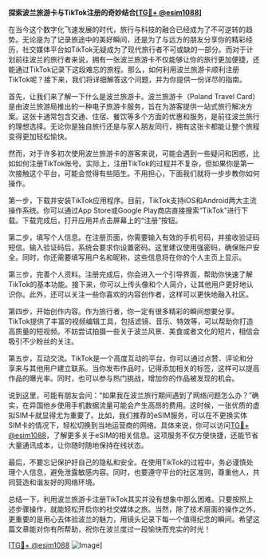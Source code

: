 **探索波兰旅游卡与TikTok注册的奇妙结合[[TG💪+ @esim1088](https://t.me/s/esim1088)]**

在当今这个数字化飞速发展的时代，旅行与科技的融合已经成为了不可逆转的趋势。无论是为了记录旅途中的美好瞬间，还是为了与远方的朋友分享你的精彩经历，社交媒体平台如TikTok无疑成为了现代旅行者不可或缺的一部分。而对于计划前往波兰的旅行者来说，拥有一张波兰旅游卡不仅能够让你的旅行更加便捷，还能通过TikTok记录下这段难忘的旅程。那么，如何利用波兰旅游卡顺利注册TikTok呢？接下来，我们将详细解答这个问题，并为你提供一份详尽的指南。

首先，让我们来了解一下什么是波兰旅游卡。波兰旅游卡（Poland Travel Card）是由波兰旅游局推出的一种电子旅游卡服务，旨在为游客提供一站式旅行解决方案。这张卡通常包含交通、住宿、餐饮等多个方面的优惠和服务，是前往波兰旅行的理想选择。无论你是独自旅行还是与家人朋友同行，拥有这张卡都能让整个旅程变得更加轻松愉快。

然而，对于许多初次使用波兰旅游卡的游客来说，可能会遇到一些疑问和困惑，比如如何注册TikTok账号。实际上，注册TikTok的过程并不复杂，但如果你是第一次接触这个平台，可能会觉得有些陌生。不用担心，下面我们就将一步步教你如何操作。

第一步，下载并安装TikTok应用程序。目前，TikTok支持iOS和Android两大主流操作系统。你可以通过App Store或Google Play商店直接搜索“TikTok”进行下载。下载完成后，打开应用并点击屏幕上的“注册”按钮。

第二步，填写个人信息。在注册页面，你需要输入有效的手机号码，并接收验证码短信。输入验证码后，系统会要求你设置密码。这里建议使用强密码，确保账户安全。同时，你还需要填写用户名和昵称，这些信息将在你的个人主页上显示。

第三步，完善个人资料。注册完成后，你会进入一个引导界面，帮助你快速了解TikTok的基本功能。接下来，你可以上传头像和个人简介，让其他用户更好地认识你。此外，还可以关注一些你喜欢的内容创作者，这样可以更快地融入社区。

第四步，开始创作内容。作为旅行者，你一定有很多精彩的瞬间想要分享。TikTok提供了丰富的视频编辑工具，包括滤镜、音乐、特效等，可以帮助你打造高质量的短视频。不妨尝试拍摄一些关于波兰风景、美食或者文化的短片，相信会吸引不少粉丝的关注。

第五步，互动交流。TikTok是一个高度互动的平台，你可以通过点赞、评论和分享来与其他用户建立联系。当你发布作品时，记得添加相关的标签，这样可以提高作品的曝光率。同时，也可以参与热门挑战，增加你的作品被发现的机会。

说到这里，可能有朋友会问：“如果我在波兰旅行期间遇到了网络问题怎么办？”确实，在异国他乡使用手机数据流量可能会产生高昂的费用。这时候，一张优质的虚拟SIM卡就显得尤为重要了。比如，我们推荐的eSIM服务，可以在不更换实体SIM卡的情况下，轻松切换到当地运营商的网络。具体来说，你可以访问[TG💪+ @esim1088](https://t.me/s/esim1088)，了解更多关于eSIM的相关信息。这项服务不仅方便快捷，还能节省大量通讯成本，让你随时随地保持在线状态。

最后，不要忘记保护好自己的隐私和安全。在使用TikTok的过程中，务必谨慎处理个人信息，避免泄露敏感内容。同时，也要遵守平台的社区准则，尊重他人，共同营造和谐友好的网络环境。

总结一下，利用波兰旅游卡注册TikTok其实并没有想象中那么困难。只要按照上述步骤操作，就能轻松开启你的社交媒体之旅。当然，除了技术层面的操作之外，更重要的是用心去体验波兰的魅力，用镜头记录下每一个值得纪念的瞬间。希望这篇文章能对你有所帮助，祝你在波兰度过一段愉快而充实的时光！

[[TG💪+ @esim1088](https://t.me/s/esim1088) ![Image](https://i.postimg.cc/4NQfJmqS/Snipaste-2025-05-13-00-14-12.png)]